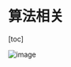# 算法相关

[toc]

![image](https://static.lovedata.net/21-07-07-1d6d46fc979a135b604bdcb71bf32829.png)



## 

